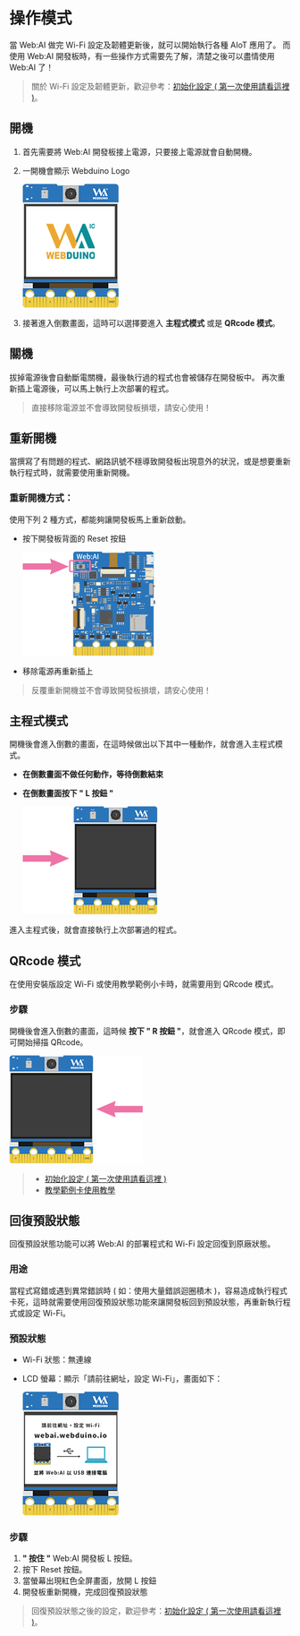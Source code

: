 # 操作模式

當 Web:AI 做完 Wi-Fi 設定及韌體更新後，就可以開始執行各種 AIoT 應用了。
而使用 Web:AI 開發板時，有一些操作方式需要先了解，清楚之後可以盡情使用 Web:AI 了！

> 關於 Wi-Fi 設定及韌體更新，歡迎參考：[初始化設定 ( 第一次使用請看這裡 )](https://bpi-steam.com/WebAI/zh/Unboxing/Initialization.html)。

## 開機

1. 首先需要將 Web:AI 開發板接上電源，只要接上電源就會自動開機。
2. 一開機會顯示 Webduino Logo

    ![](../assets/images/upload_39d9a3c14177e2a3a00be66ce2d14caf.png)

3. 接著進入倒數畫面，這時可以選擇要進入 **主程式模式** 或是 **QRcode 模式**。

## 關機

拔掉電源後會自動斷電關機，最後執行過的程式也會被儲存在開發板中。
再次重新插上電源後，可以馬上執行上次部署的程式。

> 直接移除電源並不會導致開發板損壞，請安心使用！

## 重新開機

當撰寫了有問題的程式、網路訊號不穩導致開發板出現意外的狀況，或是想要重新執行程式時，就需要使用重新開機。

### 重新開機方式：

使用下列 2 種方式，都能夠讓開發板馬上重新啟動。

- 按下開發板背面的 Reset 按鈕

    ![](../assets/images/upload_11597dde7f02d711163102895c346df9.png)

- 移除電源再重新插上

> 反覆重新開機並不會導致開發板損壞，請安心使用！

## 主程式模式

開機後會進入倒數的畫面，在這時候做出以下其中一種動作，就會進入主程式模式。

- **在倒數畫面不做任何動作，等待倒數結束**
- **在倒數畫面按下 " L 按鈕 "**

   ![](../assets/images/upload_f9ef2d253302384ede2a83a16efac3f7.png)


進入主程式後，就會直接執行上次部署過的程式。

## QRcode 模式

在使用安裝版設定 Wi-Fi 或使用教學範例小卡時，就需要用到 QRcode 模式。

### 步驟

開機後會進入倒數的畫面，這時候 **按下 " R 按鈕 "**，就會進入 QRcode 模式，即可開始掃描 QRcode。

![](../assets/images/upload_80075f62e13de57602897782d53ce31e.png)

>- [初始化設定 ( 第一次使用請看這裡 )](https://bpi-steam.com/WebAI/zh/Unboxing/Initialization.html)
>- [教學範例卡使用教學](https://bpi-steam.com/WebAI/zh_tw/Unboxing/Card.html)

## 回復預設狀態

回復預設狀態功能可以將 Web:AI 的部署程式和 Wi-Fi 設定回復到原廠狀態。

### 用途

當程式寫錯或遇到異常錯誤時 ( 如：使用大量錯誤迴圈積木 )，容易造成執行程式卡死，這時就需要使用回復預設狀態功能來讓開發板回到預設狀態，再重新執行程式或設定 Wi-Fi。

### 預設狀態

- Wi-Fi 狀態：無連線
- LCD 螢幕：顯示「請前往網址，設定 Wi-Fi」，畫面如下：

    ![](../assets/images/upload_8b1389ecc47f7cfa583dcb399bfe48bd.png)

### 步驟

1. **" 按住 "** Web:AI 開發板 L 按鈕。
2. 按下 Reset 按鈕。
3. 當螢幕出現紅色全屏畫面，放開 L 按鈕
4. 開發板重新開機，完成回復預設狀態

> 回復預設狀態之後的設定，歡迎參考：[初始化設定 ( 第一次使用請看這裡 )](https://bpi-steam.com/WebAI/zh/Unboxing/Initialization.html)。

